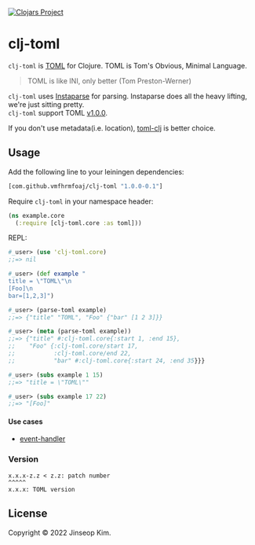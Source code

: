 [![Clojars Project](https://img.shields.io/clojars/v/com.github.vmfhrmfoaj/clj-toml.svg)](https://clojars.org/com.github.vmfhrmfoaj/clj-toml)

# clj-toml

`clj-toml` is [TOML](https://toml.io) for Clojure.
TOML is Tom's Obvious, Minimal Language.

> TOML is like INI, only better (Tom Preston-Werner)

`clj-toml` uses [Instaparse](https://github.com/Engelberg/instaparse) for parsing.
Instaparse does all the heavy lifting, we're just sitting pretty.  
`clj-toml` support TOML [v1.0.0](https://toml.io/en/v1.0.0).

If you don't use metadata(i.e. location), [toml-clj](https://github.com/tonsky/toml-clj) is better choice.


## Usage

Add the following line to your leiningen dependencies:
```clojure
[com.github.vmfhrmfoaj/clj-toml "1.0.0-0.1"]
```

Require `clj-toml` in your namespace header:
```clojure
(ns example.core
  (:require [clj-toml.core :as toml]))
```

REPL:
```clojure
#_user> (use 'clj-toml.core)
;;=> nil

#_user> (def example "
title = \"TOML\"\n
[Foo]\n
bar=[1,2,3]")

#_user> (parse-toml example)
;;=> {"title" "TOML", "Foo" {"bar" [1 2 3]}}

#_user> (meta (parse-toml example))
;;=> {"title" #:clj-toml.core{:start 1, :end 15},
;;    "Foo" {:clj-toml.core/start 17,
;;           :clj-toml.core/end 22,
;;           "bar" #:clj-toml.core{:start 24, :end 35}}}

#_user> (subs example 1 15)
;;=> "title = \"TOML\"" 

#_user> (subs example 17 22)
;;=> "[Foo]" 
```

#### Use cases

- [event-handler](https://gitlab.com/vmfhrmfoaj/event-handler/-/blob/main/src/event_handler/config.clj)


### Version

```
x.x.x-z.z < z.z: patch number
^^^^^
x.x.x: TOML version
```


## License

Copyright © 2022 Jinseop Kim.
